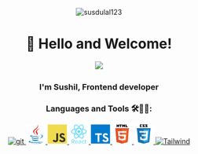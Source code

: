 <p title="visitCounter" align="center"> 
  <img alt="susdulal123" src="https://komarev.com/ghpvc/?username=susdulal123&label=Profile%20views&color=0e75b6&style=flat"/>
</p>

<h1 align="center">🤗 Hello and Welcome!</h1>

<p title="gif" align="center">
  <img src="https://github.com/sdulal123/sdulal123/assets/86375908/a4bfd187-404b-4088-9517-30a5363037dc"/>
</p>

<h3 align="center">I'm Sushil, Frontend developer</h3>

<!-- <h3 align="center">Find me in:</h3>
<p align="center">
  <a title ="Instagram" href="https://instagram.com/sdstudio420" target="blank">
    <img src="https://img.shields.io/badge/Instagram-E4405F?style=for-the-badge&logo=instagram&logoColor=white" alt="sdstudio420" height="30" width="70"/>
  </a>
  <a title ="Github" href="https://github.com/sdulal123" target="blank">
    <img src="https://img.shields.io/badge/GitHub-100000?style=for-the-badge&logo=github&logoColor=white" height="30" width="70"/>
  </a>
  <a title ="LinkedIn" href="https://linkedin.com/in/sushildulal123" target="blank">
    <img src="https://img.shields.io/badge/LinkedIn-0077B5?style=for-the-badge&logo=linkedin&logoColor=white" alt="sushildulal123" height="30" width="70"/>
  </a>
</p> -->

<h3 align="center">Languages and Tools 🛠👨‍💻:</h3>
<p align="center">
  <a title ="Git" href="https://git-scm.com/" target="_blank" rel="noreferrer"> 
    <img height="40" width="40" alt="git" src="https://www.vectorlogo.zone/logos/git-scm/git-scm-icon.svg"/> 
  </a>
  <a title ="Java" href="https://www.java.com" target="_blank" rel="noreferrer"> 
    <img width="40" height="40" alt="Java" src="https://raw.githubusercontent.com/devicons/devicon/master/icons/java/java-original.svg"/> 
  </a>
  <a title ="JavaScript" href="https://developer.mozilla.org/en-US/docs/Web/JavaScript" target="_blank" rel="noreferrer"> 
    <img height="40" width="40" alt="JavaScript" src="https://raw.githubusercontent.com/devicons/devicon/master/icons/javascript/javascript-original.svg"/> 
  </a>
  <a title ="React" href="https://reactjs.org/" target="_blank" rel="noreferrer"> 
    <img height="40" width="40" alt="react" src="https://raw.githubusercontent.com/devicons/devicon/master/icons/react/react-original-wordmark.svg"/> 
  </a>
  <a title ="TypeScript" href="https://www.typescriptlang.org/" target="_blank" rel="noreferrer"> 
    <img height="40" width="40" alt="TypeScript" src="https://raw.githubusercontent.com/devicons/devicon/master/icons/typescript/typescript-original.svg"/> 
  </a>
  <a title ="HTML5" href="https://www.w3.org/html/" target="_blank" rel="noreferrer"> 
    <img height="40" width="40" alt="HTML5" src="https://raw.githubusercontent.com/devicons/devicon/master/icons/html5/html5-original-wordmark.svg"/> 
  </a>
   <a title ="CSS" href="https://www.w3schools.com/css/" target="_blank" rel="noreferrer"> 
    <img height="40" width="40" alt="CSS3" src="https://raw.githubusercontent.com/devicons/devicon/master/icons/css3/css3-original-wordmark.svg"/> 
  </a>
   <a title ="Tailwind" href="https://tailwindcss.com/" target="_blank" rel="noreferrer"> 
    <img height="40" width="40" alt="Tailwind" src="https://www.vectorlogo.zone/logos/tailwindcss/tailwindcss-icon.svg"/> 
  </a>
</p>


